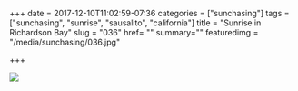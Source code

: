 +++
date = 2017-12-10T11:02:59-07:36
categories = ["sunchasing"]
tags = ["sunchasing", "sunrise", "sausalito", "california"]
title = "Sunrise in Richardson Bay"
slug = "036"
href= ""
summary=""
featuredimg = "/media/sunchasing/036.jpg"

+++

<img src="/media/sunchasing/036.jpg" />